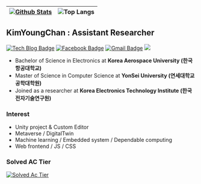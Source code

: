 | [![Github Stats](https://github-readme-stats.vercel.app/api?username=kimyc1223&amp;count_private=true&amp;hide=contribs,prs&amp;show_icons=true&amp;theme=vue-dark)](https://github.com/anuraghazra/github-readme-stats) | ![Top Langs](https://github-readme-stats.vercel.app/api/top-langs/?username=kimyc1223&amp;layout=compact&amp;theme=vue-dark&amp;) |
|:---:|:---:|

## KimYoungChan : Assistant Researcher

  [![Tech Blog Badge](http://img.shields.io/badge/-Tech%20blog-black?style=flat-square&logo=github&link=https://KimYC1223.github.io/)](https://KimYC1223.github.io/) [![Facebook Badge](https://img.shields.io/badge/facebook-1877f2?style=flat-square&logo=facebook&logoColor=white&link=https://www.facebook.com/kimyc1223)](https://www.facebook.com/profile.php?id=100000498178589) [![Gmail Badge](https://img.shields.io/badge/Gmail-d14836?style=flat-square&logo=Gmail&logoColor=white&link=mailto:kimyc1223@gmail.com)](mailto:kimyc1223@gmail.com) <a href="https://hits.seeyoufarm.com"><img src="https://hits.seeyoufarm.com/api/count/incr/badge.svg?url=https%3A%2F%2Fgithub.com%2FKimYC1223%2Fhit-counter&count_bg=%23D9D9D9&title_bg=%23379CFF&icon=github.svg&icon_color=%23E7E7E7&title=Visit&edge_flat=false"/></a>
</div>

- Bachelor of Science in Electronics at **Korea Aerospace University (한국항공대학교)**
- Master of Science in Computer Science at **YonSei University (연세대학교 공학대학원)**
- Joined as a researcher at **Korea Electronics Technology Institute (한국전자기술연구원)**

### Interest

- Unity project & Custom Editor
- Metaverse / DigitalTwin 
- Machine learning / Embedded system / Dependable computing
- Web frontend / JS / CSS

### Solved AC Tier

[![Solved Ac Tier](http://mazassumnida.wtf/api/v2/generate_badge?boj=kimyc1223)](https://solved.ac/kimyc1223)
